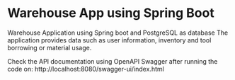 # Warehouse App using Spring Boot

Warehouse Application using Spring boot and PostgreSQL as database
The application provides data such as user information, 
inventory and tool borrowing or material usage.

Check the API documentation using OpenAPI Swagger after running the code on:
http://localhost:8080/swagger-ui/index.html